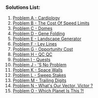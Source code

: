 <h3>Solutions List:</h3>

<ol>
<li><a href="https://github.com/Veershah26/ICPC-Finals-Solutions/tree/main/2020/Problem%20A%20-%20Cardiology"> Problem A - Cardiology</a></li>
<li><a href="https://github.com/Veershah26/ICPC-Finals-Solutions/tree/main/2020/Problem%20B%20-%20The%20Cost%20Of%20Speed%20Limits"> Problem B - The Cost Of Speed Limits</a></li>
<li><a href="https://github.com/Veershah26/ICPC-Finals-Solutions/tree/main/2020/Problem%20C%20-%20Domes"> Problem C - Domes</a></li>
<li><a href="https://github.com/Veershah26/ICPC-Finals-Solutions/tree/main/2020/Problem%20D%20-%20Gene%20Folding"> Problem D - Gene Folding</a></li>
<li><a href="https://github.com/Veershah26/ICPC-Finals-Solutions/tree/main/2020/Problem%20E%20-%20Landscape%20Generator"> Problem E - Landscape Generator</a></li>
<li><a href="https://github.com/Veershah26/ICPC-Finals-Solutions/tree/main/2020/Problem%20F%20-%20Ley%20Lines"> Problem F - Ley Lines</a></li>
<li><a href="https://github.com/Veershah26/ICPC-Finals-Solutions/tree/main/2020/Problem%20G%20-%20Opportunity%20Cost"> Problem G - Opportunity Cost</a></li>
<li><a href="https://github.com/Veershah26/ICPC-Finals-Solutions/tree/main/2020/Problem%20H%20-%20QC%20QC"> Problem H - QC QC</a></li>
<li><a href="https://github.com/Veershah26/ICPC-Finals-Solutions/tree/main/2020/Problem%20I%20-%20Quests"> Problem I - Quests</a></li>
<li><a href="https://github.com/Veershah26/ICPC-Finals-Solutions/tree/main/2020/Problem%20J%20-%20'S%20No%20Problem"> Problem J - 'S No Problem</a></li>
<li><a href="https://github.com/Veershah26/ICPC-Finals-Solutions/tree/main/2020/Problem%20K%20-%20Space%20Walls"> Problem K - Space Walls</a></li>
<li><a href="https://github.com/Veershah26/ICPC-Finals-Solutions/tree/main/2020/Problem%20L%20-%20Sweep%20Stakes"> Problem L - Sweep Stakes</a></li>
<li><a href="https://github.com/Veershah26/ICPC-Finals-Solutions/tree/main/2020/Problem%20M%20-%20Trailing%20Digits"> Problem M - Trailing Digits</a></li>
<li><a href="https://github.com/Veershah26/ICPC-Finals-Solutions/tree/main/2020/Problem%20N%20-%20What's%20Our%20Vector%2C%20Victor"> Problem N - What's Our Vector, Victor ?</a></li>
<li><a href="https://github.com/Veershah26/ICPC-Finals-Solutions/tree/main/2020/Problem%20O%20-%20Which%20Planet%20Is%20This!"> Problem O - Which Planet Is This ?!</a></li>
</ol>

